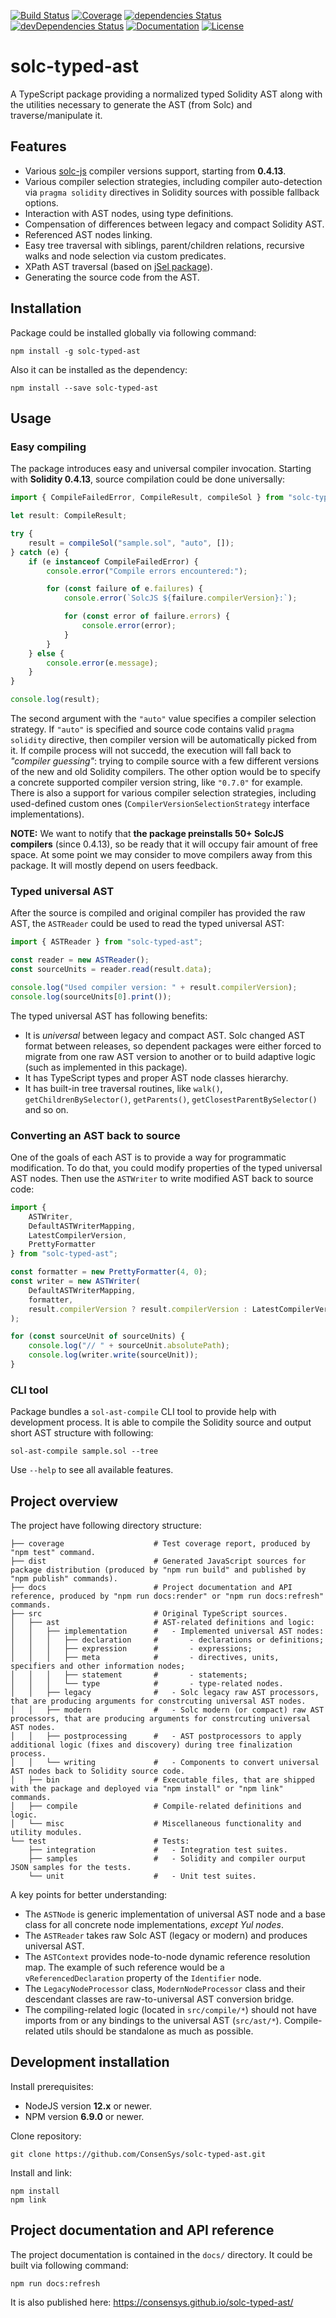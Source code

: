 [![Build Status](https://drone.infra.mythx.io/api/badges/ConsenSys/solc-typed-ast/status.svg)](https://drone.infra.mythx.io/ConsenSys/solc-typed-ast)
[![Coverage](https://codecov.io/gh/ConsenSys/solc-typed-ast/branch/master/graph/badge.svg?token=QDmbaGWza0)](https://codecov.io/gh/ConsenSys/solc-typed-ast)
[![dependencies Status](https://david-dm.org/ConsenSys/solc-typed-ast/status.svg)](https://david-dm.org/ConsenSys/solc-typed-ast)
[![devDependencies Status](https://david-dm.org/ConsenSys/solc-typed-ast/dev-status.svg)](https://david-dm.org/ConsenSys/solc-typed-ast?type=dev)
[![Documentation](https://github.com/ConsenSys/solc-typed-ast/workflows/Build%20and%20release%20docs/badge.svg)](https://consensys.github.io/solc-typed-ast/)
[![License](https://img.shields.io/badge/License-Apache%202.0-blue.svg)](https://opensource.org/licenses/Apache-2.0)

# solc-typed-ast

A TypeScript package providing a normalized typed Solidity AST along with the utilities necessary to generate the AST (from Solc) and traverse/manipulate it.

## Features

-   Various [solc-js](https://www.npmjs.com/package/solc) compiler versions support, starting from **0.4.13**.
-   Various compiler selection strategies, including compiler auto-detection via `pragma solidity` directives in Solidity sources with possible fallback options.
-   Interaction with AST nodes, using type definitions.
-   Compensation of differences between legacy and compact Solidity AST.
-   Referenced AST nodes linking.
-   Easy tree traversal with siblings, parent/children relations, recursive walks and node selection via custom predicates.
-   XPath AST traversal (based on [jSel package](https://www.npmjs.com/package/jsel)).
-   Generating the source code from the AST.

## Installation

Package could be installed globally via following command:

```console
npm install -g solc-typed-ast
```

Also it can be installed as the dependency:

```console
npm install --save solc-typed-ast
```

## Usage

### Easy compiling

The package introduces easy and universal compiler invocation. Starting with **Solidity 0.4.13**, source compilation could be done universally:

```typescript
import { CompileFailedError, CompileResult, compileSol } from "solc-typed-ast";

let result: CompileResult;

try {
    result = compileSol("sample.sol", "auto", []);
} catch (e) {
    if (e instanceof CompileFailedError) {
        console.error("Compile errors encountered:");

        for (const failure of e.failures) {
            console.error(`SolcJS ${failure.compilerVersion}:`);

            for (const error of failure.errors) {
                console.error(error);
            }
        }
    } else {
        console.error(e.message);
    }
}

console.log(result);
```

The second argument with the `"auto"` value specifies a compiler selection strategy. If `"auto"` is specified and source code contains valid `pragma solidity` directive, then compiler version will be automatically picked from it. If compile process will not succedd, the execution will fall back to _"compiler guessing"_: trying to compile source with a few different versions of the new and old Solidity compilers. The other option would be to specify a concrete supported compiler version string, like `"0.7.0"` for example. There is also a support for various compiler selection strategies, including used-defined custom ones (`CompilerVersionSelectionStrategy` interface implementations).

**NOTE:** We want to notify that **the package preinstalls 50+ SolcJS compilers** (since 0.4.13), so be ready that it will occupy fair amount of free space. At some point we may consider to move compilers away from this package. It will mostly depend on users feedback.

### Typed universal AST

After the source is compiled and original compiler has provided the raw AST, the `ASTReader` could be used to read the typed universal AST:

```typescript
import { ASTReader } from "solc-typed-ast";

const reader = new ASTReader();
const sourceUnits = reader.read(result.data);

console.log("Used compiler version: " + result.compilerVersion);
console.log(sourceUnits[0].print());
```

The typed universal AST has following benefits:

-   It is _universal_ between legacy and compact AST. Solc changed AST format between releases, so dependent packages were either forced to migrate from one raw AST version to another or to build adaptive logic (such as implemented in this package).
-   It has TypeScript types and proper AST node classes hierarchy.
-   It has built-in tree traversal routines, like `walk()`, `getChildrenBySelector()`, `getParents()`, `getClosestParentBySelector()` and so on.

### Converting an AST back to source

One of the goals of each AST is to provide a way for programmatic modification. To do that, you could modify properties of the typed universal AST nodes. Then use the `ASTWriter` to write modified AST back to source code:

```typescript
import {
    ASTWriter,
    DefaultASTWriterMapping,
    LatestCompilerVersion,
    PrettyFormatter
} from "solc-typed-ast";

const formatter = new PrettyFormatter(4, 0);
const writer = new ASTWriter(
    DefaultASTWriterMapping,
    formatter,
    result.compilerVersion ? result.compilerVersion : LatestCompilerVersion
);

for (const sourceUnit of sourceUnits) {
    console.log("// " + sourceUnit.absolutePath);
    console.log(writer.write(sourceUnit));
}
```

### CLI tool

Package bundles a `sol-ast-compile` CLI tool to provide help with development process. It is able to compile the Solidity source and output short AST structure with following:

```console
sol-ast-compile sample.sol --tree
```

Use `--help` to see all available features.

## Project overview

The project have following directory structure:

```
├── coverage                    # Test coverage report, produced by "npm test" command.
├── dist                        # Generated JavaScript sources for package distribution (produced by "npm run build" and published by "npm publish" commands).
├── docs                        # Project documentation and API reference, produced by "npm run docs:render" or "npm run docs:refresh" commands.
├── src                         # Original TypeScript sources.
│   ├── ast                     # AST-related definitions and logic:
│   │   ├── implementation      #   - Implemented universal AST nodes:
│   │   │   ├── declaration     #       - declarations or definitions;
│   │   │   ├── expression      #       - expressions;
│   │   │   ├── meta            #       - directives, units, specifiers and other information nodes;
│   │   │   ├── statement       #       - statements;
│   │   │   └── type            #       - type-related nodes.
│   │   ├── legacy              #   - Solc legacy raw AST processors, that are producing arguments for constrcuting universal AST nodes.
│   │   ├── modern              #   - Solc modern (or compact) raw AST processors, that are producing arguments for constrcuting universal AST nodes.
│   │   ├── postprocessing      #   - AST postprocessors to apply additional logic (fixes and discovery) during tree finalization process.
│   │   └── writing             #   - Components to convert universal AST nodes back to Solidity source code.
│   ├── bin                     # Executable files, that are shipped with the package and deployed via "npm install" or "npm link" commands.
│   ├── compile                 # Compile-related definitions and logic.
│   └── misc                    # Miscellaneous functionality and utility modules.
└── test                        # Tests:
    ├── integration             #   - Integration test suites.
    ├── samples                 #   - Solidity and compiler ourput JSON samples for the tests.
    └── unit                    #   - Unit test suites.
```

A key points for better understanding:

-   The `ASTNode` is generic implementation of universal AST node and a base class for all concrete node implementations, _except Yul nodes_.
-   The `ASTReader` takes raw Solc AST (legacy or modern) and produces universal AST.
-   The `ASTContext` provides node-to-node dynamic reference resolution map. The example of such reference would be a `vReferencedDeclaration` property of the `Identifier` node.
-   The `LegacyNodeProcessor` class, `ModernNodeProcessor` class and their descendant classes are raw-to-universal AST conversion bridge.
-   The compiling-related logic (located in `src/compile/*`) should not have imports from or any bindings to the universal AST (`src/ast/*`). Compile-related utils should be standalone as much as possible.

## Development installation

Install prerequisites:

-   NodeJS version **12.x** or newer.
-   NPM version **6.9.0** or newer.

Clone repository:

```console
git clone https://github.com/ConsenSys/solc-typed-ast.git
```

Install and link:

```console
npm install
npm link
```

## Project documentation and API reference

The project documentation is contained in the `docs/` directory. It could be built via following command:

```console
npm run docs:refresh
```

It is also published here: https://consensys.github.io/solc-typed-ast/
